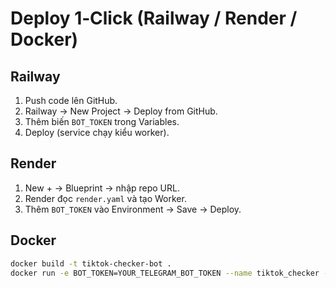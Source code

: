 # Deploy 1‑Click (Railway / Render / Docker)

## Railway
1. Push code lên GitHub.
2. Railway → New Project → Deploy from GitHub.
3. Thêm biến `BOT_TOKEN` trong Variables.
4. Deploy (service chạy kiểu worker).

## Render
1. New + → Blueprint → nhập repo URL.
2. Render đọc `render.yaml` và tạo Worker.
3. Thêm `BOT_TOKEN` vào Environment → Save → Deploy.

## Docker
```bash
docker build -t tiktok-checker-bot .
docker run -e BOT_TOKEN=YOUR_TELEGRAM_BOT_TOKEN --name tiktok_checker --restart unless-stopped tiktok-checker-bot
```